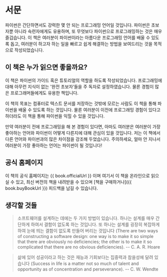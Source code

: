 # 서문

파이썬은 간단하면서도 강력한 몇 안 되는 프로그래밍 언어일 것입니다. 파이썬은 초보자뿐 아니라 숙련자에게도 유용하며, 또 무엇보다 파이썬으로 프로그래밍하는 것은 매우 즐겁습니다. 이 책은 여러분이 파이썬이라는 아름다운 프로그래밍 언어를 배울 수 있도록 돕고, 여러분이 하고자 하는 일을 빠르고 쉽게 해결하는 방법을 보여드리는 것을 목적으로 작성되었습니다.

## 이 책은 누가 읽으면 좋을까요?

이 책은 파이썬의 가이드 혹은 튜토리얼의 역할을 하도록 작성되었습니다. 프로그래밍에 대해 아무런 지식이 없는 '완전 초보자’들을 주 독자로 설정하였습니다. 물론 경험이 많은 프로그래머들에게도 유용한 책입니다.

이 책의 목표는 컴퓨터로 텍스트 문서를 저장하는 것밖에 모르는 사람도 이 책을 통해 파이썬을 배울 수 있도록 하는 것입니다. 물론 여러분이 이전에 프로그래밍 경험이 있다고 하더라도 이 책을 통해 파이썬을 익힐 수 있을 것입니다.

만약 여러분이 전에 프로그래밍을 해 본 경험이 있다면, 아마도 여러분은 여러분이 가장 좋아하는 언어와 파이썬이 어떻게 다른지에 대해 관심이 있을 것입니다. 저는 이 책에서 다른 언어와 파이썬과의 많은 차이점을 강조해 두었습니다. 주의하세요, 얼마 안 지나서 여러분이 가장 좋아하는 언어는 파이썬이 될 것입니다!

## 공식 홈페이지

이 책의 공식 홈페이지는 {{ book.officialUrl }} 이며 여기서 이 책을 온라인으로 읽으실 수 있고, 최신 버전의 책을 내려받을 수 있으며 [책을 구매하거나]({{ book.buyBookUrl }}) 피드백을 남길 수 있습니다.

## 생각할 것들

> 소프트웨어를 설계하는 데에는 두 가지 방법이 있습니다. 하나는 설계를 매우 간단하게 하여서 결함이 없도록 하는 것입니다. 또 하나는 설계를 굉장히 복잡하게 하여 눈에 띄는 결함이 없도록 만들어 버리는 것입니다 (There are two ways of constructing a software design: one way is to make it so simple that there are obviously no deficiencies; the other is to make it so complicated that there are no obvious deficiencies). -- C. A. R. Hoare

<!-- -->

> 삶에 있어 성공이라고 하는 것은 재능과 기회보다는 집중력과 참을성에 달려 있습니다 (Success in life is a matter not so much of talent and opportunity as of concentration and perseverance). -- C. W. Wendte
